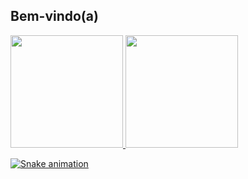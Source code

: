 ## Bem-vindo(a) 

 <div>
   <a href="https://github.com/Lucas-Zk">
   <img height="180em" src="https://github-readme-stats.vercel.app/api?username=Lucas-Zk&show_icons=true&theme=midnight-purple&include_all_commits=true&count_private=true"/>
   <img height="180em" src="https://github-readme-stats.vercel.app/api/top-langs/?username=Lucas-Zk&layout=compact&langs_count=6&theme=midnight-purple"/>
 
 ![Snake animation](https://github.com/Lucas-Zk/Lucas-Zk/blob/output/github-contribution-grid-snake.svg)

</div>
